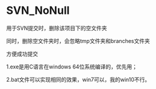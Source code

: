 # SVN_NoNull
用于SVN提交时，删除该项目下的空文件夹

同时，删除空文件夹时，会忽略tmp文件夹和branches文件夹

方便成功提交




1.exe是用C语言在windows 64位系统编译的，优先用；

2.bat文件可以实现相同的效果，win7可以，我的win10不行。
